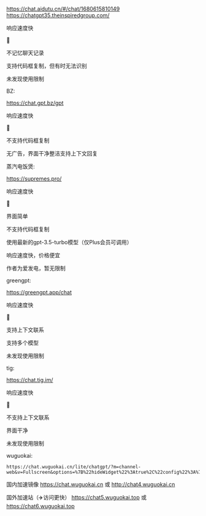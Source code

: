 https://chat.aidutu.cn/#/chat/1680615810149
https://chatgpt35.theinspiredgroup.com/

响应速度快



不记忆聊天记录

⽀持代码框复制，但有时⽆法识别

未发现使⽤限制

BZ:

https://chat.gpt.bz/gpt

响应速度快



不⽀持代码框复制

⽆⼴告，界⾯⼲净整洁⽀持上下⽂回复

蒸汽电饭煲:

https://supremes.pro/

响应速度快



界⾯简单

不⽀持代码框复制

使⽤最新的gpt-3.5-turbo模型（仅Plus会员可调⽤）

响应速度快，价格便宜

作者为爱发电，暂⽆限制

greengpt:

https://greengpt.app/chat

响应速度快



⽀持上下⽂联系

⽀持多个模型

未发现使⽤限制

tig:

https://chat.tig.im/

响应速度快



不⽀持上下⽂联系

界⾯⼲净

未发现使⽤限制

wuguokai:

```text
https://chat.wuguokai.cn/lite/chatgpt/?m=channel-web&v=Fullscreen&options=%7B%22hideWidget%22%3Atrue%2C%22config%22%3A%7B%22enableReset%22%3Afalse%2C%22enableTranscriptDownload%22%3Atrue%7D%7D

```
国内加速镜像 https://chat.wuguokai.cn 或 http://chat4.wuguokai.cn

国外加速站（✈️访问更快） https://chat5.wuguokai.top 或 https://chat6.wuguokai.top
